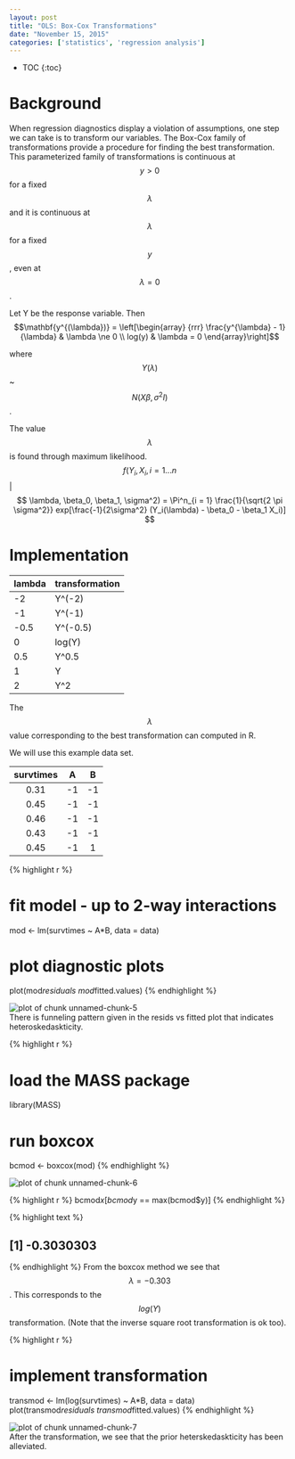```yaml
---
layout: post
title: "OLS: Box-Cox Transformations"
date: "November 15, 2015"
categories: ['statistics', 'regression analysis']
---
```


* TOC
{:toc}



# Background
When regression diagnostics display a violation of assumptions, one step we can take is to transform our variables. The Box-Cox family of transformations provide a procedure for finding the best transformation. This parameterized family of transformations is continuous at $$y>0$$ for a fixed $$\lambda$$ and it is continuous at $$\lambda$$ for a fixed $$y$$, even at $$\lambda = 0$$. 

Let Y be the response variable. Then
$$\mathbf{y^{(\lambda})} = \left[\begin{array}
{rrr}
  \frac{y^{\lambda} - 1}{\lambda} & \lambda \ne 0 \\
  log(y) & \lambda = 0
\end{array}\right]$$

where $$Y(\lambda) $$ ~ $$N(X\beta, \sigma^2 I)$$.

The value $$\lambda$$ is found through maximum likelihood. 
$$ f(Y_i, X_i, i = 1...n$$ | $$ \lambda, \beta_0, \beta_1, \sigma^2) = \Pi^n_{i = 1} \frac{1}{\sqrt{2 \pi \sigma^2}} exp[\frac{-1}{2\sigma^2} (Y_i(\lambda) - \beta_0 - \beta_1 X_i)] $$

# Implementation

|lambda |transformation |
|:------|:--------------|
|-2     |Y^(-2)         |
|-1     |Y^(-1)         |
|-0.5   |Y^(-0.5)       |
|0      |log(Y)         |
|0.5    |Y^0.5          |
|1      |Y              |
|2      |Y^2            |

The $$\lambda$$ value corresponding to the best transformation can computed in R. 

We will use this example data set.


<div class = "dftab">
<table>
 <thead>
  <tr>
   <th style="text-align:center;"> survtimes </th>
   <th style="text-align:center;"> A </th>
   <th style="text-align:center;"> B </th>
  </tr>
 </thead>
<tbody>
  <tr>
   <td style="text-align:center;"> 0.31 </td>
   <td style="text-align:center;"> -1 </td>
   <td style="text-align:center;"> -1 </td>
  </tr>
  <tr>
   <td style="text-align:center;"> 0.45 </td>
   <td style="text-align:center;"> -1 </td>
   <td style="text-align:center;"> -1 </td>
  </tr>
  <tr>
   <td style="text-align:center;"> 0.46 </td>
   <td style="text-align:center;"> -1 </td>
   <td style="text-align:center;"> -1 </td>
  </tr>
  <tr>
   <td style="text-align:center;"> 0.43 </td>
   <td style="text-align:center;"> -1 </td>
   <td style="text-align:center;"> -1 </td>
  </tr>
  <tr>
   <td style="text-align:center;"> 0.45 </td>
   <td style="text-align:center;"> -1 </td>
   <td style="text-align:center;"> 1 </td>
  </tr>
</tbody>
</table>
</div><p></p>


{% highlight r %}
# fit model - up to 2-way interactions
mod <- lm(survtimes ~ A*B, data = data)
# plot diagnostic plots
plot(mod$residuals ~ mod$fitted.values)
{% endhighlight %}

<img src="/nhuyhoa/figure/source/2015-11-15-OLS-Box-Cox/unnamed-chunk-5-1.png" title="plot of chunk unnamed-chunk-5" alt="plot of chunk unnamed-chunk-5" style="display: block; margin: auto;" />
There is funneling pattern given in the resids vs fitted plot that indicates heteroskedaskticity.


{% highlight r %}
# load the MASS package
library(MASS)

# run boxcox
bcmod <- boxcox(mod)
{% endhighlight %}

<img src="/nhuyhoa/figure/source/2015-11-15-OLS-Box-Cox/unnamed-chunk-6-1.png" title="plot of chunk unnamed-chunk-6" alt="plot of chunk unnamed-chunk-6" style="display: block; margin: auto;" />

{% highlight r %}
bcmod$x[bcmod$y == max(bcmod$y)]
{% endhighlight %}



{% highlight text %}
## [1] -0.3030303
{% endhighlight %}
From the boxcox method we see that $$\lambda = -0.303$$. This corresponds to the $$log(Y)$$ transformation. (Note that the inverse square root transformation is ok too).


{% highlight r %}
# implement transformation
transmod <- lm(log(survtimes) ~ A*B, data = data)
plot(transmod$residuals ~ transmod$fitted.values)
{% endhighlight %}

<img src="/nhuyhoa/figure/source/2015-11-15-OLS-Box-Cox/unnamed-chunk-7-1.png" title="plot of chunk unnamed-chunk-7" alt="plot of chunk unnamed-chunk-7" style="display: block; margin: auto;" />
After the transformation, we see that the prior heterskedaskticity has been alleviated. 
